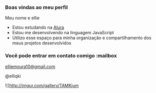 ### Boas vindas ao meu perfil

Meu nome e ellie

- Estou estudando na [Alura](https://www.alura.com.br)
- Estou me desenvolvendo na linguagem JavaScript
- Utilizo esse espaço para minha organização e compartilhamento dos meus projetos desenvolvidos

### Você pode entrar em contato comigo :mailbox

elliemoura10@gmail.com

@elliqki

![]http://imgur.com/gallery/TAMKjum

